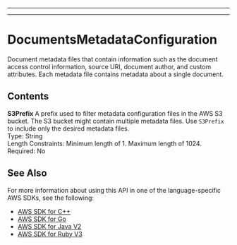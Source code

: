 --------

--------

# DocumentsMetadataConfiguration<a name="API_DocumentsMetadataConfiguration"></a>

Document metadata files that contain information such as the document access control information, source URI, document author, and custom attributes\. Each metadata file contains metadata about a single document\.

## Contents<a name="API_DocumentsMetadataConfiguration_Contents"></a>

 **S3Prefix**   <a name="Kendra-Type-DocumentsMetadataConfiguration-S3Prefix"></a>
A prefix used to filter metadata configuration files in the AWS S3 bucket\. The S3 bucket might contain multiple metadata files\. Use `S3Prefix` to include only the desired metadata files\.  
Type: String  
Length Constraints: Minimum length of 1\. Maximum length of 1024\.  
Required: No

## See Also<a name="API_DocumentsMetadataConfiguration_SeeAlso"></a>

For more information about using this API in one of the language\-specific AWS SDKs, see the following:
+  [AWS SDK for C\+\+](https://docs.aws.amazon.com/goto/SdkForCpp/kendra-2019-02-03/DocumentsMetadataConfiguration) 
+  [AWS SDK for Go](https://docs.aws.amazon.com/goto/SdkForGoV1/kendra-2019-02-03/DocumentsMetadataConfiguration) 
+  [AWS SDK for Java V2](https://docs.aws.amazon.com/goto/SdkForJavaV2/kendra-2019-02-03/DocumentsMetadataConfiguration) 
+  [AWS SDK for Ruby V3](https://docs.aws.amazon.com/goto/SdkForRubyV3/kendra-2019-02-03/DocumentsMetadataConfiguration) 